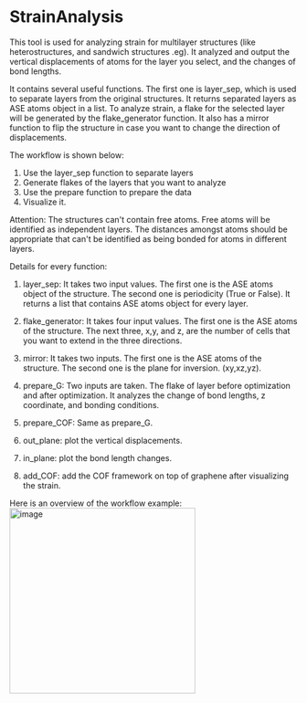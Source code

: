 # StrainAnalysis
This tool is used for analyzing strain for multilayer structures (like heterostructures, and sandwich structures .eg). It analyzed and output the vertical displacements of atoms for the layer you select, and the changes of bond lengths.  

It contains several useful functions. The first one is layer_sep, which is used to separate layers from the original structures. It returns separated layers as ASE atoms object in a list. To analyze strain, a flake for the selected layer will be generated by the flake_generator function. It also has a mirror function to flip the structure in case you want to change the direction of displacements.  

The workflow is shown below:  
1. Use the layer_sep function to separate layers  
2. Generate flakes of the layers that you want to analyze
3. Use the prepare function to prepare the data
4. Visualize it.

Attention: The structures can't contain free atoms. Free atoms will be identified as independent layers. The distances amongst atoms should be appropriate that can't be identified as being bonded for atoms in different layers.  

Details for every function:

1. layer_sep: It takes two input values. The first one is the ASE atoms object of the structure. The second one is periodicity (True or False). It returns a list that contains ASE atoms object for every layer.  

2. flake_generator: It takes four input values. The first one is the ASE atoms of the structure. The next three, x,y, and z, are the number of cells that you want to extend in the three directions.  

3. mirror: It takes two inputs. The first one is the ASE atoms of the structure. The second one is the plane for inversion. (xy,xz,yz).  

4. prepare_G: Two inputs are taken. The flake of layer before optimization and after optimization. It analyzes the change of bond lengths, z coordinate, and bonding conditions.   

5. prepare_COF: Same as prepare_G.

6. out_plane: plot the vertical displacements.  

7. in_plane: plot the bond length changes.

8. add_COF: add the COF framework on top of graphene after visualizing the strain.  

Here is an overview of the workflow example:  
<img width="325" alt="image" src="https://github.com/shuangjiezhao/StrainAnalysis/assets/137879800/8ec00cfb-b4cd-4936-9504-c9becad0d2b8">


